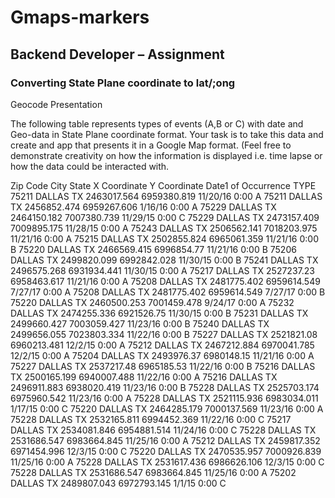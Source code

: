 # Gmaps-markers

## Backend Developer – Assignment

### Converting State Plane coordinate to lat/;ong

Geocode Presentation

The following table represents types of events (A,B or C) with date and Geo-data in State Plane coordinate
format. Your task is to take this data and create and app that presents it in a Google Map format. (Feel free to
demonstrate creativity on how the information is displayed i.e. time lapse or how the data could be interacted
with.

Zip Code City State X Coordinate Y Coordinate Date1 of Occurrence TYPE
75211 DALLAS TX 2463017.564 6959380.819 11/20/16 0:00 A
75211 DALLAS TX 2456852.474 6959267.606 1/16/16 0:00 A
75229 DALLAS TX 2464150.182 7007380.739 11/29/15 0:00 C
75229 DALLAS TX 2473157.409 7009895.175 11/28/15 0:00 A
75243 DALLAS TX 2506562.141 7018203.975 11/21/16 0:00 A
75215 DALLAS TX 2502855.824 6965061.359 11/21/16 0:00 B
75220 DALLAS TX 2466569.415 6996854.77 11/21/16 0:00 B
75206 DALLAS TX 2499820.099 6992842.028 11/30/15 0:00 B
75241 DALLAS TX 2496575.268 6931934.441 11/30/15 0:00 A
75217 DALLAS TX 2527237.23 6958463.617 11/21/16 0:00 A
75208 DALLAS TX 2481775.402 6959614.549 7/27/17 0:00 A
75208 DALLAS TX 2481775.402 6959614.549 7/27/17 0:00 B
75220 DALLAS TX 2460500.253 7001459.478 9/24/17 0:00 A
75232 DALLAS TX 2474255.336 6921526.75 11/30/15 0:00 B
75231 DALLAS TX 2499660.427 7003059.427 11/23/16 0:00 B
75240 DALLAS TX 2499656.055 7023803.334 11/22/16 0:00 B
75227 DALLAS TX 2521821.08 6960213.481 12/2/15 0:00 A
75212 DALLAS TX 2467212.884 6970041.785 12/2/15 0:00 A
75204 DALLAS TX 2493976.37 6980148.15 11/21/16 0:00 A
75227 DALLAS TX 2537217.48 6965185.53 11/22/16 0:00 B
75216 DALLAS TX 2500165.199 6940007.488 11/22/16 0:00 A
75216 DALLAS TX 2496911.883 6938020.419 11/23/16 0:00 B
75228 DALLAS TX 2525703.174 6975960.542 11/23/16 0:00 A
75228 DALLAS TX 2521115.936 6983034.011 1/17/15 0:00 C
75220 DALLAS TX 2464285.179 7000137.569 11/23/16 0:00 A
75228 DALLAS TX 2532165.811 6994452.369 11/22/16 0:00 C
75217 DALLAS TX 2534081.846 6954881.514 11/24/16 0:00 C
75228 DALLAS TX 2531686.547 6983664.845 11/25/16 0:00 A
75212 DALLAS TX 2459817.352 6971454.996 12/3/15 0:00 C
75220 DALLAS TX 2470535.957 7000926.839 11/25/16 0:00 A
75228 DALLAS TX 2531617.436 6986626.106 12/3/15 0:00 C
75228 DALLAS TX 2531686.547 6983664.845 11/25/16 0:00 A
75202 DALLAS TX 2489807.043 6972793.145 1/1/15 0:00 C
